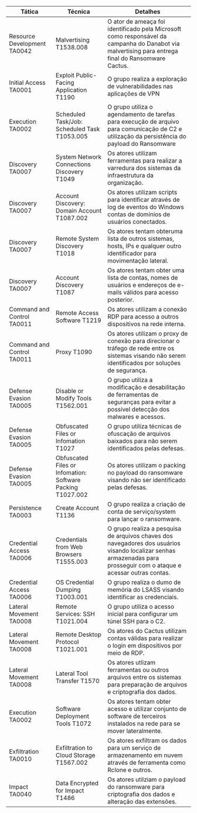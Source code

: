 |     Tática                             |     Técnica                                                         |     Detalhes                                                                                                                                                                      |
|----------------------------------------|---------------------------------------------------------------------|-----------------------------------------------------------------------------------------------------------------------------------------------------------------------------------|
|     Resource Development     TA0042    |     Malvertising      T1538.008                                     |     O ator de ameaça foi identificado pela Microsoft como   responsável da campanha do Danabot via malvertising para entrega final do   Ransomware Cactus.                        |
|     Initial Access     TA0001          |     Exploit Public-Facing   Application T1190                       |     O grupo realiza a   exploração de vulnerabilidades nas aplicações de VPN                                                                                                      |
|     Execution     TA0002               |     Scheduled Task/Job: Scheduled Task T1053.005                    |     O grupo utiliza o agendamento de tarefas para execução de   arquivo para comunicação de C2 e utilização da persistência do payload do   Ransomware                            |
|     Discovery      TA0007              |     System Network   Connections Discovery T1049                    |     Os atores utilizam   ferramentas para realizar a varredura dos sistemas da infraestrutura da   organização.                                                                   |
|     Discovery      TA0007              |     Account Discovery: Domain Account T1087.002                     |     Os atores utilizam scripts para identificar através de log   de eventos do Windows contas de domínios de usuários conectados.                                                 |
|     Discovery      TA0007              |     Remote System   Discovery T1018                                 |     Os atores tentam   obteruma lista de outros sistemas, hosts, IPs e qualquer outro identificador   para movimentação lateral.                                                  |
|     Discovery      TA0007              |     Account Discovery T1087                                         |     Os atores tentam obter uma lista de contas, nomes de   usuários e endereços de e-mails válidos para acesso posterior.                                                         |
|     Command and Control     TA0011     |     Remote Access Software   T1219                                  |     Os atores utilizam a   conexão RDP para acesso a outros dispositivos na rede interna.                                                                                         |
|     Command and Control      TA0011    |     Proxy T1090                                                     |     Os atores utilizam o proxy de conexão para direcionar o   tráfego de rede entre os sistemas visando não serem identificados por   soluções de segurança.                      |
|     Defense Evasion      TA0005        |     Disable or Modify   Tools T1562.001                             |     O grupo utiliza a   modificação e desabilitação de ferramentas de seguranças para evitar a   possível detecção dos malwares e acessos.                                        |
|     Defense Evasion      TA0005        |     Obfuscated Files or Infomation T1027                            |     O grupo utiliza técnicas de ofuscação de arquivos baixados   para não serem identificados pelas defesas.                                                                      |
|     Defense Evasion      TA0005        |     Obfuscated Files or   Infomation: Software Packing T1027.002    |     Os atores utilizam o   packing no payload do ransomware visando não ser identificado pelas defesas.                                                                           |
|     Persistence      TA0003            |     Create Account T1136                                            |     O grupo realiza a criação de conta de serviço/system para   lançar o ransomware.                                                                                              |
|     Credential Access      TA0006      |     Credentials from Web   Browsers T1555.003                       |     O grupo realiza a   pesquisa de arquivos chaves dos navegadores dos usuários visando localizar   senhas armazenadas para prosseguir com o ataque e acessar outras contas.     |
|     Credential Access      TA0006      |     OS Credential Dumping T1003.001                                 |     O grupo realiza o dumo de memória do LSASS visando   identificar as credenciais.                                                                                              |
|     Lateral Movement      TA0008       |     Remote Services: SSH   T1021.004                                |     O grupo utiliza o   acesso inicial para configurar um túnel SSH para o C2.                                                                                                    |
|     Lateral Movement     TA0008        |     Remote Desktop Protocol T1021.001                               |     Os atores do Cactus utilizam contas válidas para realizar o   login em dispositivos por meio de RDP.                                                                          |
|     Lateral Movement     TA0008        |     Lateral Tool Transfer   T1570                                   |     Os atores utlizam   ferramentas ou outros arquivos entre os sistemas para preparação de arquivos   e criptografia dos dados.                                                  |
|     Execution     TA0002               |     Software Deployment Tools T1072                                 |     Os atores tentam obter acesso e utilizar conjunto de   software de terceiros instalados na rede para se mover lateralmente.                                                   |
|     Exfiltration      TA0010           |     Exfiltration to Cloud   Storage T1567.002                       |     Os atores exfiltram os   dados para um serviço de armazenamento em nuvem através de ferramenta como   Rclone e outros.                                                        |
|     Impact     TA0040                  |     Data Encrypted for Impact T1486                                 |     Os atores utilziam o payload do ransomware para   criptografia dos dados e alteração das extensões.                                                                           |
